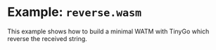 # Example: `reverse.wasm` 

This example shows how to build a minimal WATM with TinyGo which reverse the received string.